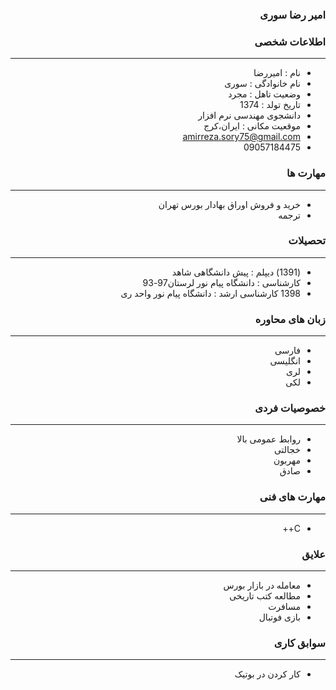 <style type="text/css">
body{
 direction:rtl;
}
</style>
### امیر رضا سوری 

### اطلاعات شخصی

---
+ نام : امیررضا
+ نام خانوادگی : سوری
+ وضعیت تاهل : مجرد
+ تاریخ تولد : 1374
+ دانشجوی مهندسی نرم افزار 
+ موقعیت مکانی : ایران،کرج
+  amirreza.sory75@gmail.com
+  09057184475


### مهارت ها

---
+ خرید و فروش اوراق بهادار بورس تهران
+ ترجمه

### تحصیلات

---
+ (1391) دیپلم : پیش دانشگاهی شاهد
+ کارشناسی : دانشگاه پیام نور لرستان97-93
+ 1398 کارشناسی ارشد : دانشگاه پیام نور واحد ری


### زبان های محاوره

---
+ فارسی
+ انگلیسی
+ لری
+ لکی
### خصوصیات فردی

---
+ روابط عمومی بالا
+ خجالتی
+ مهربون
+ صادق
### مهارت های فنی

---
+ C++

### علایق

---
+ معامله در بازار بورس  
+ مطالعه کتب تاریخی
+ مسافرت
+ بازی فوتبال

### سوابق کاری

---
+ کار کردن در بوتیک



